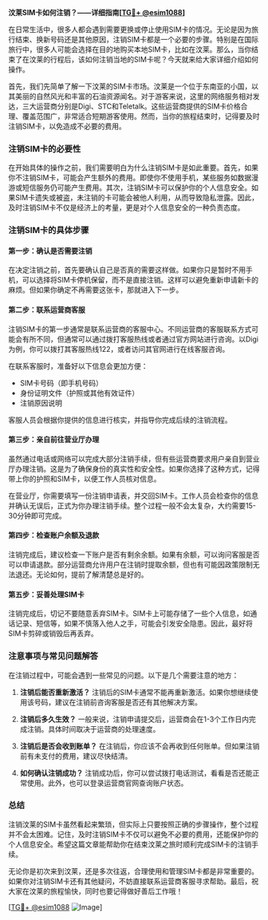 **汶莱SIM卡如何注销？——详细指南[[TG💪+ @esim1088](https://t.me/s/esim1088)]**

在日常生活中，很多人都会遇到需要更换或停止使用SIM卡的情况。无论是因为旅行结束、换新号码还是其他原因，注销SIM卡都是一个必要的步骤。特别是在国际旅行中，很多人可能会选择在目的地购买本地SIM卡，比如在汶莱。那么，当你结束了在汶莱的行程后，该如何注销当地的SIM卡呢？今天就来给大家详细介绍如何操作。

首先，我们先简单了解一下汶莱的SIM卡市场。汶莱是一个位于东南亚的小国，以其美丽的自然风光和丰富的石油资源闻名。对于游客来说，这里的网络服务相对发达，三大运营商分别是Digi、STC和Teletalk。这些运营商提供的SIM卡价格合理、覆盖范围广，非常适合短期游客使用。然而，当你的旅程结束时，记得要及时注销SIM卡，以免造成不必要的费用。

### 注销SIM卡的必要性

在开始具体的操作之前，我们需要明白为什么注销SIM卡是如此重要。首先，如果你不注销SIM卡，可能会产生额外的费用。即使你不使用手机，某些服务如数据漫游或短信服务仍可能产生费用。其次，注销SIM卡可以保护你的个人信息安全。如果SIM卡遗失或被盗，未注销的卡可能会被他人利用，从而导致隐私泄露。因此，及时注销SIM卡不仅是经济上的考量，更是对个人信息安全的一种负责态度。

### 注销SIM卡的具体步骤

#### 第一步：确认是否需要注销
在决定注销之前，首先要确认自己是否真的需要这样做。如果你只是暂时不用手机，可以选择将SIM卡停机保留，而不是直接注销。这样可以避免重新申请新卡的麻烦。但如果你确定不再需要这张卡，那就进入下一步。

#### 第二步：联系运营商客服
注销SIM卡的第一步通常是联系运营商的客服中心。不同运营商的客服联系方式可能会有所不同，但通常可以通过拨打客服热线或者通过官方网站进行咨询。以Digi为例，你可以拨打其客服热线122，或者访问其官网进行在线客服咨询。

在联系客服时，准备好以下信息会更加方便：
- SIM卡号码（即手机号码）
- 身份证明文件（护照或其他有效证件）
- 注销原因说明

客服人员会根据你提供的信息进行核实，并指导你完成后续的注销流程。

#### 第三步：亲自前往营业厅办理
虽然通过电话或网络可以完成大部分注销手续，但有些运营商要求用户亲自到营业厅办理注销。这是为了确保身份的真实性和安全性。如果你选择了这种方式，记得带上你的护照和SIM卡，以便工作人员核对信息。

在营业厅，你需要填写一份注销申请表，并交回SIM卡。工作人员会检查你的信息并确认无误后，正式为你办理注销手续。整个过程一般不会太复杂，大约需要15-30分钟即可完成。

#### 第四步：检查账户余额及退款
注销完成后，建议检查一下账户是否有剩余余额。如果有余额，可以询问客服是否可以申请退款。部分运营商允许用户在注销时提取余额，但也有可能因政策限制无法退还。无论如何，提前了解清楚总是好的。

#### 第五步：妥善处理SIM卡
注销完成后，切记不要随意丢弃SIM卡。SIM卡上可能存储了一些个人信息，如通话记录、短信等，如果不慎落入他人之手，可能会引发安全隐患。因此，最好将SIM卡剪碎或销毁后再丢弃。

### 注意事项与常见问题解答

在注销过程中，可能会遇到一些常见的问题。以下是几个需要注意的地方：

1. **注销后能否重新激活？**
   注销后的SIM卡通常不能再重新激活。如果你想继续使用该号码，建议在注销前咨询客服是否还有其他解决方案。

2. **注销后多久生效？**
   一般来说，注销申请提交后，运营商会在1-3个工作日内完成注销。具体时间取决于运营商的处理速度。

3. **注销后是否会收到账单？**
   在注销后，你应该不会再收到任何账单。但如果注销前有未支付的费用，建议尽快结清。

4. **如何确认注销成功？**
   注销成功后，你可以尝试拨打电话测试，看看是否还能正常使用。此外，也可以登录运营商官网查询账户状态。

### 总结

注销汶莱的SIM卡虽然看起来繁琐，但实际上只要按照正确的步骤操作，整个过程并不会太困难。记住，及时注销SIM卡不仅可以避免不必要的费用，还能保护你的个人信息安全。希望这篇文章能帮助你在结束汶莱之旅时顺利完成SIM卡的注销手续。

无论你是初次来到汶莱，还是多次往返，合理使用和管理SIM卡都是非常重要的。如果你对注销SIM卡还有其他疑问，不妨直接联系运营商客服寻求帮助。最后，祝大家在汶莱的旅程愉快，同时也要记得做好善后工作哦！

[[TG💪+ @esim1088](https://t.me/s/esim1088) ![Image](https://i.postimg.cc/4NQfJmqS/Snipaste-2025-05-13-00-14-12.png)]